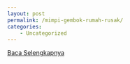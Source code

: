 ```yaml
---
layout: post
permalink: /mimpi-gembok-rumah-rusak/
categories:
    - Uncategorized
---
```


[Baca Selengkapnya](/08)
